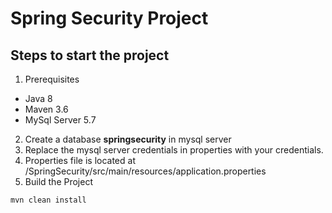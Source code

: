 # Spring Security Project
## Steps to start the project


1. Prerequisites
  * Java 8
  * Maven 3.6
  * MySql Server 5.7
 2. Create a database  __springsecurity__ in mysql server
 3. Replace the mysql server credentials in properties with your credentials.
 4. Properties file is located at /SpringSecurity/src/main/resources/application.properties
 3. Build the Project
 ```
 mvn clean install
  ```
